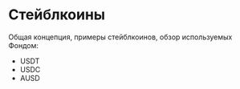 # Стейблкоины

<NotReadyBadge />

Общая концепция, примеры стейблкоинов, обзор используемых Фондом:

- USDT
- USDC
- AUSD
